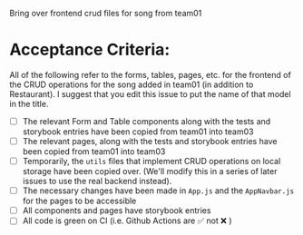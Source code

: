 Bring over frontend crud files for song from team01

# Acceptance Criteria:

All of the following refer to the forms, tables, pages, etc. for the frontend of the CRUD operations for the song added in team01 (in addition to Restaurant). I suggest that you edit this issue to put the name of that model in the title.

-   [ ] The relevant Form and Table components along with the tests and storybook entries have been copied from team01 into team03
-   [ ] The relevant pages, along with the tests and storybook entries have been copied from team01 into team03
-   [ ] Temporarily, the `utils` files that implement CRUD operations on local storage have been copied over. (We'll modify this in a series of later issues to use the real backend instead).
-   [ ] The necessary changes have been made in `App.js` and the `AppNavbar.js` for the pages to be accessible
-   [ ] All components and pages have storybook entries
-   [ ] All code is green on CI (i.e. Github Actions are ✅ not ❌ )
